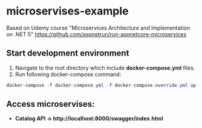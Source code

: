 # microservises-example
Based on Udemy course "Microservices Architecture and Implementation on .NET 5"
https://github.com/aspnetrun/run-aspnetcore-microservices

## Start development environment
1. Navigate to the root directory which include **docker-compose.yml** files.
2. Run following docker-compose command:
```csharp
docker-compose -f docker-compose.yml -f docker-compose.override.yml up -d
```

## Access microservises:
* **Catalog API -> http://localhost:8000/swagger/index.html**

